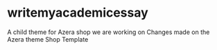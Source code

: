 # writemyacademicessay
A child theme for Azera shop we are working on
Changes made on the Azera theme Shop Template
